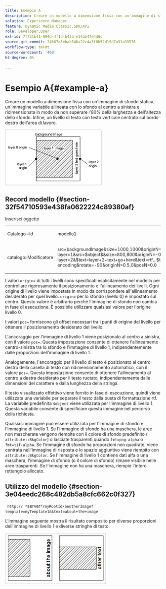 ```yaml
---
title: Esempio A
description: Creare un modello a dimensione fissa con un'immagine di sfondo statica, un'immagine variabile allineata con lo sfondo al centro a sinistra e ridimensionata in modo da non superare l'80% della larghezza e dell'altezza dello sfondo. Infine, un livello di testo con testo verticale centrato sul bordo destro dell'area di lavoro.
solution: Experience Manager
feature: Dynamic Media Classic,SDK/API
role: Developer,User
exl-id: 7f731b41-994d-4f1d-b42d-e14db47e4d6c
source-git-commit: 24667a5ebab54ba22c4a3f6b52d19d7a31a93576
workflow-type: tm+mt
source-wordcount: '468'
ht-degree: 0%

---
```


# Esempio A{#example-a}

Creare un modello a dimensione fissa con un&#39;immagine di sfondo statica, un&#39;immagine variabile allineata con lo sfondo al centro a sinistra e ridimensionata in modo da non superare l&#39;80% della larghezza e dell&#39;altezza dello sfondo. Infine, un livello di testo con testo verticale centrato sul bordo destro dell&#39;area di lavoro.

![Esempio di immagine](assets/examplea.png)

## Record modello {#section-32f54710593e438fa0622224c89380af}

Inserisci oggetto

<table id="simpletable_97ECA49445634F59B3F1D100412EFC70"> 
 <tr class="strow"> 
  <td class="stentry"> <p> Catalogo <span class="codeph">::Id </span> </p> </td> 
  <td class="stentry"> <p> <span class="codeph"> modello1 </span> </p> </td> 
 </tr> 
 <tr class="strow"> 
  <td class="stentry"> <p> <span class="codeph"> catalogo::Modificatore </span> </p> </td> 
  <td class="stentry"> <p> <span class="codeph"> src=backgroundImage&amp;size=1000,1000&amp;originN=0,0&amp; layer=1&amp;src=$object$&amp;size=800,800&amp;originN=-0,5,0&amp;posN=-0,5,0&amp; layer=2&amp;$text=layer+2+text+go+here&amp;text=rtf...$text$...rtf-encoding&amp;rotate=-90&amp;originN=0.5,0&amp;posN=0.0 </span> </p> </td> 
 </tr> 
</table>

I valori `origin=` di tutti i livelli sono specificati esplicitamente nel modello per controllare rigorosamente il posizionamento e l&#39;allineamento dei livelli. Ogni origine di livello viene impostata in modo da corrispondere all&#39;allineamento desiderato per quel livello. `origin=` per lo sfondo (livello 0) è impostato sul centro. Questo valore è arbitrario perché l&#39;immagine di sfondo non cambia in fase di esecuzione. È possibile utilizzare qualsiasi valore per l&#39;origine livello 0.

I valori `pos=` forniscono gli offset necessari tra i punti di origine del livello per ottenere il posizionamento desiderato del livello.

L&#39;ancoraggio per l&#39;immagine di livello 1 viene posizionato al centro a sinistra, con il valore `pos=`. Questa impostazione consente di ottenere l&#39;allineamento centro-sinistra tra lo sfondo e l&#39;immagine di livello 1, indipendentemente dalle proporzioni dell&#39;immagine di livello 1.

Analogamente, l&#39;ancoraggio per il livello di testo è posizionato al centro destro della casella di testo con ridimensionamento automatico, con il valore `pos=`. Questa impostazione consente di ottenere l&#39;allineamento al centro a destra desiderato per il testo ruotato, indipendentemente dalle dimensioni del carattere e dalla lunghezza della stringa.

Il testo visualizzato effettivo viene fornito in fase di esecuzione, quindi viene utilizzata una variabile per separare il testo dalla busta di formattazione rtf. La variabile predefinita `$object` viene utilizzata per l&#39;immagine di livello 1. Questa variabile consente di specificare questa immagine nel percorso della richiesta.

Qualsiasi immagine può essere utilizzata per l&#39;immagine di sfondo e l&#39;immagine di livello 1. Se l&#39;immagine di sfondo ha una maschera, le aree non mascherate vengono riempite con il colore di sfondo predefinito ( `attribute::BkgColor`) o lasciate trasparenti quando `fmt=png-alpha` o `fmt=tif-alpha`. Se l&#39;immagine di sfondo ha proporzioni non quadrate, viene centrata nell&#39;immagine di risposta e lo spazio aggiuntivo viene riempito con `attribute::BkgColor`. Se l&#39;immagine di livello 1 contiene dati alfa o una maschera, l&#39;immagine di sfondo (o il colore di sfondo) rimane visibile nelle aree trasparenti. Se l&#39;immagine non ha una maschera, riempie l&#39;intero rettangolo allocato.

## Utilizzo del modello {#section-3e04eedc268c482db5a8cfc662c0f327}

` http:// *`server`*/myRootId/anotherImage?template=myTemplate1&$text=about+the+image`

L&#39;immagine seguente mostra il risultato composito per diverse proporzioni dell&#39;immagine di livello 1 e diverse stringhe di testo.

![Esempio di immagine di un risultato composito](assets/exampleausing.png)
